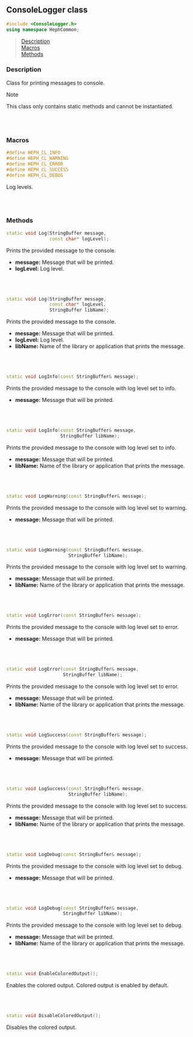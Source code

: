 ## ConsoleLogger class
```c++
#include <ConsoleLogger.h>
using namespace HephCommon;
```

> [Description](#description)<br>
[Macros](#macros)<br>
[Methods](#methods)<br>


### Description
Class for printing messages to console.

> [!NOTE]
> This class only contains static methods and cannot be instantiated.

<br><br>



### Macros

```c++
#define HEPH_CL_INFO
#define HEPH_CL_WARNING
#define HEPH_CL_ERROR
#define HEPH_CL_SUCCESS
#define HEPH_CL_DEBUG
```
Log levels.

<br><br>

### Methods

```c++
static void Log(StringBuffer message,
                const char* logLevel);
```
Prints the provided message to the console.
- **message:** Message that will be printed.
- **logLevel:** Log level.
<br><br><br><br>

```c++
static void Log(StringBuffer message,
                const char* logLevel,
                StringBuffer libName);
```
Prints the provided message to the console.
- **message:** Message that will be printed.
- **logLevel:** Log level.
- **libName:** Name of the library or application that prints the message.
<br><br><br><br>

```c++
static void LogInfo(const StringBuffer& message);
```
Prints the provided message to the console with log level set to info.
- **message:** Message that will be printed.
<br><br><br><br>

```c++
static void LogInfo(const StringBuffer& message,
                    StringBuffer libName);
```
Prints the provided message to the console with log level set to info.
- **message:** Message that will be printed.
- **libName:** Name of the library or application that prints the message.
<br><br><br><br>

```c++
static void LogWarning(const StringBuffer& message);
```
Prints the provided message to the console with log level set to warning.
- **message:** Message that will be printed.
<br><br><br><br>

```c++
static void LogWarning(const StringBuffer& message,
                       StringBuffer libName);
```
Prints the provided message to the console with log level set to warning.
- **message:** Message that will be printed.
- **libName:** Name of the library or application that prints the message.
<br><br><br><br>

```c++
static void LogError(const StringBuffer& message);
```
Prints the provided message to the console with log level set to error.
- **message:** Message that will be printed.
<br><br><br><br>

```c++
static void LogError(const StringBuffer& message,
                     StringBuffer libName);
```
Prints the provided message to the console with log level set to error.
- **message:** Message that will be printed.
- **libName:** Name of the library or application that prints the message.
<br><br><br><br>

```c++
static void LogSuccess(const StringBuffer& message);
```
Prints the provided message to the console with log level set to success.
- **message:** Message that will be printed.
<br><br><br><br>

```c++
static void LogSuccess(const StringBuffer& message,
                       StringBuffer libName);
```
Prints the provided message to the console with log level set to success.
- **message:** Message that will be printed.
- **libName:** Name of the library or application that prints the message.
<br><br><br><br>

```c++
static void LogDebug(const StringBuffer& message);
```
Prints the provided message to the console with log level set to debug.
- **message:** Message that will be printed.
<br><br><br><br>

```c++
static void LogDebug(const StringBuffer& message,
                     StringBuffer libName);
```
Prints the provided message to the console with log level set to debug.
- **message:** Message that will be printed.
- **libName:** Name of the library or application that prints the message.
<br><br><br><br>

```c++
static void EnableColoredOutput();
```
Enables the colored output. Colored output is enabled by default.
<br><br><br><br>

```c++
static void DisableColoredOutput();
```
Disables the colored output.
<br><br><br><br>
